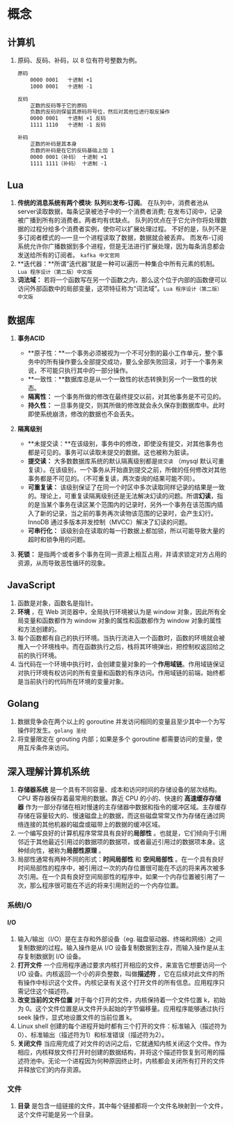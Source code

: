 # 概念

## 计算机

1. 原码、反码、补码，以 8 位有符号整数为例。

   ```html
   原码
       0000 0001   十进制 +1
       1000 0001   十进制 -1
   
   反码
       正数的反码等于它的原码
       负数的反码则保留其原码符号位，然后对其他位进行取反操作
       0000 0001   十进制 +1 反码
       1111 1110   十进制 -1 反码
   
   补码
       正数的补码是其本身
       负数的补码是在它的反码基础上加 1
       0000 0001（补码） 十进制 +1
       1111 1111（补码） 十进制 -1
   ```

## Lua

1. **传统的消息系统有两个模块**: **队列**和**发布-订阅**。 在队列中，消费者池从server读取数据，每条记录被池子中的一个消费者消费; 在发布订阅中，记录被广播到所有的消费者。两者均有优缺点。 队列的优点在于它允许你将处理数据的过程分给多个消费者实例，使你可以扩展处理过程。 不好的是，队列不是多订阅者模式的—一旦一个进程读取了数据，数据就会被丢弃。 而发布-订阅系统允许你广播数据到多个进程，但是无法进行扩展处理，因为每条消息都会发送给所有的订阅者。 `kafka 中文官网`
2. **迭代器：**所谓“迭代器”就是一种可以遍历一种集合中所有元素的机制。`Lua 程序设计（第二版）中文版`
3. **词法域：** 若将一个函数写在另一个函数之内，那么这个位于内部的函数便可以访问外部函数中的局部变量，这项特征称为“词法域”。`Lua 程序设计（第二版）中文版`

## 数据库

1. **事务ACID**

   * **原子性：**一个事务必须被视为一个不可分割的最小工作单元，整个事务中的所有操作要么全部提交成功，要么全部失败回滚，对于一个事务来说，不可能只执行其中的一部分操作。
   * **一致性：**数据库总是从一个一致性的状态转换到另一个一致性的状态。
   * **隔离性：** 一个事务所做的修改在最终提交以前，对其他事务是不可见的。
   * **持久性：** 一旦事务提交，则其所做的修改就会永久保存到数据库中。此时即使系统崩溃，修改的数据也不会丢失。
2. **隔离级别**

   * **未提交读：**在该级别，事务中的修改，即使没有提交，对其他事务也都是可见的。事务可以读取未提交的数据。这也被称为脏读。
   * **提交读：** 大多数数据库系统的默认隔离级别都是`提交读` （mysql 默认可重复读）。在该级别，一个事务从开始直到提交之前，所做的任何修改对其他事务都是不可见的。（不可重复读，两次查询的结果可能不同）。
   * **可重复读：** 该级别保证了在同一个时区中多次读取同样记录的结果是一致的。理论上，可重复读隔离级别还是无法解决幻读的问题。所谓**幻读**，指的是当某个事务在读区某个范围内的记录时，另外一个事务在该范围内插入了新的记录，当之前的事务再次读物该范围的记录时，会产生幻行。InnoDB 通过多版本并发控制（MVCC）解决了幻读的问题。
   * **可串行化：** 该级别会在读取的每一行数据上都加锁，所以可能导致大量的超时和锁争用的问题。
3. **死锁：** 是指两个或者多个事务在同一资源上相互占用，并请求锁定对方占用的资源，从而导致恶性循环的现象。

## JavaScript

1. 函数是对象，函数名是指针。
2. **环境** ，在 Web 浏览器中，全局执行环境被认为是 window 对象，因此所有全局变量和函数都作为 window 对象的属性和函数都作为 window 对象的属性和方法创建的。
3. 每个函数都有自己的执行环境。当执行流进入一个函数时，函数的环境就会被推入一个环境栈中。而在函数执行之后，栈将其环境弹出，把控制权返回给之前的执行环境。
4. 当代码在一个环境中执行时，会创建变量对象的一个**作用域链**。作用域链保证对执行环境有权访问的所有变量和函数的有序访问。作用域链的前端，始终都是当前执行的代码所在环境的变量对象。

## Golang

1. 数据竞争会在两个以上的 goroutine 并发访问相同的变量且至少其中一个为写操作时发生。`golang 圣经`
2. 将变量限定在 grouting 内部；如果是多个 goroutine 都需要访问的变量，使用互斥条件来访问。

## 深入理解计算机系统

1. **存储器系统** 是一个具有不同容量、成本和访问时间的存储设备的层次结构。CPU 寄存器保存着最常用的数据。靠近 CPU 的小的、快速的 **高速缓存存储器** 作为一部分存储在相对慢速的主存储器中数据和指令的缓冲区域。主存缓存存储在容量较大的、慢速磁盘上的数据，而这些磁盘常常又作为存储在通过网络连接的其他机器的磁盘或磁带上的数据的缓冲区域。
2. 一个编写良好的计算机程序常常具有良好的**局部性** 。也就是，它们倾向于引用邻近于其他最近引用过的数据项的数据项，或者最近引用过的数据项本身。这种倾向性，被称为**局部性原理** 。
3. 局部性通常有两种不同的形式：**时间局部性** 和 **空间局部性** 。在一个具有良好时间局部性的程序中，被引用过一次的内存位置很可能在不远的将来再次被多次引用。在一个具有良好空间局部性的程序中，如果一个内存位置被引用了一次，那么程序很可能在不远的将来引用附近的一个内存位置。


### 系统I/O

#### I/O

1. 输入/输出（I/O）是在主存和外部设备（eg. 磁盘驱动器、终端和网络）之间复制数据的过程。输入操作是从 I/O 设备复制数据到主存，而输入操作是从主存复制数据到 I/O 设备。
2. **打开文件** 一个应用程序通过要求内核打开相应的文件，来宣告它想要访问一个 I/O 设备。内核返回一个小的非负整数，叫做**描述符** ，它在后续对此文件的所有操作中标识这个文件。内核记录有关这个打开文件的所有信息。应用程序只需记住这个描述符。
3. **改变当前的文件位置** 对于每个打开的文件，内核保持着一个文件位置 k，初始为 0。这个文件位置是从文件开头起始的字节偏移量。应用程序能够通过执行 seek 操作，显式地设置文件的当前位置 k。
4. Linux shell 创建的每个进程开始时都有三个打开的文件：标准输入（描述符为0）、标准输出（描述符为1）和标准错误（描述符为2）。
5. **关闭文件** 当应用完成了对文件的访问之后，它就通知内核关闭这个文件。作为相应，内核释放文件打开时创建的数据结构，并将这个描述符恢复到可用的描述符池中。无论一个进程因为何种原因终止时，内核都会关闭所有打开的文件并释放它们的内存资源。

### 文件

1. **目录** 是包含一组链接的文件，其中每个链接都将一个文件名映射到一个文件，这个文件可能是另一个目录。